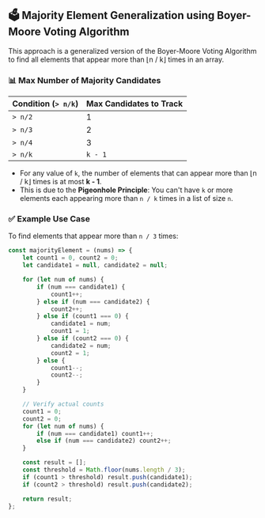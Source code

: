 ## 🗳️ Majority Element Generalization using Boyer-Moore Voting Algorithm

This approach is a generalized version of the Boyer-Moore Voting Algorithm to find all elements that appear more than ⌊n / k⌋ times in an array.

### 📊 Max Number of Majority Candidates

| Condition (`> n/k`) | Max Candidates to Track |
|----------------------|--------------------------|
| `> n/2`              | 1                        |
| `> n/3`              | 2                        |
| `> n/4`              | 3                        |
| `> n/k`              | `k - 1`                  |

- For any value of `k`, the number of elements that can appear more than ⌊n / k⌋ times is at most **k - 1**.
- This is due to the **Pigeonhole Principle**: You can't have `k` or more elements each appearing more than `n / k` times in a list of size `n`.

### ✅ Example Use Case

To find elements that appear more than `n / 3` times:

```js
const majorityElement = (nums) => {
    let count1 = 0, count2 = 0;
    let candidate1 = null, candidate2 = null;

    for (let num of nums) {
        if (num === candidate1) {
            count1++;
        } else if (num === candidate2) {
            count2++;
        } else if (count1 === 0) {
            candidate1 = num;
            count1 = 1;
        } else if (count2 === 0) {
            candidate2 = num;
            count2 = 1;
        } else {
            count1--;
            count2--;
        }
    }

    // Verify actual counts
    count1 = 0;
    count2 = 0;
    for (let num of nums) {
        if (num === candidate1) count1++;
        else if (num === candidate2) count2++;
    }

    const result = [];
    const threshold = Math.floor(nums.length / 3);
    if (count1 > threshold) result.push(candidate1);
    if (count2 > threshold) result.push(candidate2);

    return result;
};
```